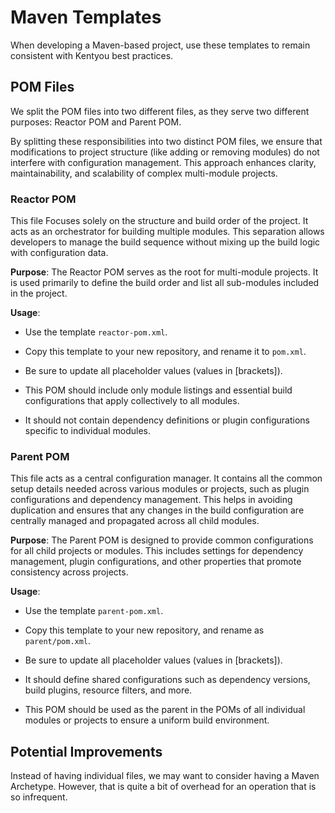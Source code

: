 # Maven Templates

When developing a Maven-based project, use these templates to remain
consistent with Kentyou best practices.

## POM Files

We split the POM files into two different files, as they serve two different
purposes: Reactor POM and Parent POM.

By splitting these responsibilities into two distinct POM files, we ensure 
that modifications to project structure (like adding or removing modules) 
do not interfere with configuration management. This approach enhances 
clarity, maintainability, and scalability of complex multi-module projects.

### Reactor POM
This file Focuses solely on the structure and build order of the project.
It acts as an orchestrator for building multiple modules. This separation
allows developers to manage the build sequence without mixing up the build
logic with configuration data.

**Purpose**: 
The Reactor POM serves as the root for multi-module projects. It is
used primarily to define the build order and list all sub-modules 
included in the project.

**Usage**:
- Use the template `reactor-pom.xml`.

- Copy this template to your new repository, and rename it to `pom.xml`.

- Be sure to update all placeholder values (values in [brackets]).

- This POM should include only module listings and essential
  build configurations that apply collectively to all modules.

- It should not contain dependency definitions or plugin 
  configurations specific to individual modules.

### Parent POM
This file acts as a central configuration manager. It contains all the
common setup details needed across various modules or projects, such as
plugin configurations and dependency management. This helps in avoiding
duplication and ensures that any changes in the build configuration are
centrally managed and propagated across all child modules.

**Purpose**: 
The Parent POM is designed to provide common configurations for all 
child projects or modules. This includes settings for dependency management, 
plugin configurations, and other properties that promote consistency 
across projects.

**Usage**:
- Use the template `parent-pom.xml`.

- Copy this template to your new repository, and rename as `parent/pom.xml`.

- Be sure to update all placeholder values (values in [brackets]).

- It should define shared configurations such as dependency versions, 
  build plugins, resource filters, and more.

- This POM should be used as the parent in the POMs of all individual 
  modules or projects to ensure a uniform build environment.

## Potential Improvements

Instead of having individual files, we may want to consider having a Maven Archetype.
However, that is quite a bit of overhead for an operation that is so infrequent.